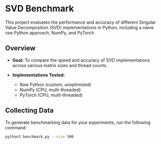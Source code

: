 # SVD Benchmark

This project evaluates the performance and accuracy of different Singular Value Decomposition (SVD) implementations in Python, including a naive raw Python approach, NumPy, and PyTorch.

## Overview

* **Goal:** To compare the speed and accuracy of SVD implementations across various matrix sizes and thread counts.
* **Implementations Tested:**

  * Raw Python (custom, unoptimized)
  * NumPy (CPU, multi-threaded)
  * PyTorch (CPU, multi-threaded)

## Collecting Data

To generate benchmarking data for your experiments, run the following command:

```bash
python3 benchmark.py --size 500
```